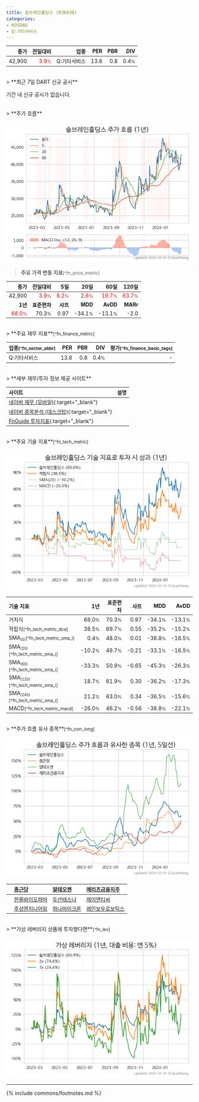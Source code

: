 ```yaml
---
title: 솔브레인홀딩스 (036830)
categories:
- KOSDAQ
- Q:기타서비스
---
```

| **종가** | **전일대비** | **업종** | **PER** | **PBR** | **DIV** |
| -------: | -----------: | -------: | ------: | ------: | ------: |
| 42,900 | <span style="color: red">3.9<small>%</small></span> | Q:기타서비스 | 13.8 | 0.8 | 0.4<small>%</small> |

<!-- more -->

<br>
> **최근 7일 DART 신규 공시**<a id="dart"></a>


기간 내 신규 공시가 없습니다.

<br>
> **주가 흐름**<a id="price"></a>

![036830](/stock/images/036830.png)

> **주요 가격 변동 지표**<small>[^fn_price_metric]</small>

| **종가** | **전일대비** | **5일** | **20일** | **60일** | **120일** |
| -------: | -----------: | ------: | -------: | -------: | --------: |
| 42,900 | <span style="color: red">3.9<small>%</small></span> | <span style="color: red">8.2<small>%</small></span> | <span style="color: red">2.6<small>%</small></span> | <span style="color: red">19.7<small>%</small></span> | <span style="color: red">63.7<small>%</small></span> |
| **1년** | **표준편차** | **샤프** | **MDD** | **AvDD** | **MARr** |
| <span style="color: red">68.0<small>%</small></span> | 70.3<small>%</small> | 0.97 | -34.1<small>%</small> | -13.1<small>%</small> | -2.0 |

<br>
> **주요 재무 지표**<small>[^fn_finance_metric]</small>

| **업종**<small>[^fn_sector_abbr]</small> | **PER** | **PBR** | **DIV** | **평가**<small>[^fn_finance_basic_tags]</small> |
| :--------------------------------------- | ------: | ------: | ------: | ----------------------------------------------: |
| Q:기타서비스 | 13.8 | 0.8 | 0.4<small>%</small> | - |

<br>
> **세부 재무/투자 정보 제공 사이트**

| 사이트 | 설명 |
| :----- | :--- |
| [네이버 재무 (모바일)](https://m.stock.naver.com/domestic/stock/036830/finance/summary){:target="_blank"} |  |
| [네이버 종목분석 (데스크탑)](https://finance.naver.com/item/coinfo.naver?code=036830){:target="_blank"} |  |
| [FnGuide 투자지표](https://comp.fnguide.com/SVO2/ASP/SVD_Invest.asp?gicode=A036830&MenuYn=Y){:target="_blank"} |  |

<br>
> **주요 기술 지표**<small>[^fn_tech_metric]</small>


![036830](/stock/images/036830_tech.png)

| **기술 지표** | **1년** | **표준편차** | **샤프** | **MDD** | **AvDD** |
| :------------ | ------: | -----------: | -------: | ------: | -------: |
| 거치식 | 68.0<small>%</small> | 70.3<small>%</small> | 0.97 | -34.1<small>%</small> | -13.1<small>%</small> |
| 적립식<small>[^fn_tech_metric_dca]</small> | 38.5<small>%</small> | 69.7<small>%</small> | 0.55 | -35.2<small>%</small> | -15.2<small>%</small> |
| SMA<small><sub>(5)</sub></small><small>[^fn_tech_metric_sma_i]</small> | 0.4<small>%</small> | 48.0<small>%</small> | 0.01 | -38.8<small>%</small> | -16.5<small>%</small> |
| SMA<small><sub>(20)</sub></small><small>[^fn_tech_metric_sma_i]</small> | -10.2<small>%</small> | 49.7<small>%</small> | -0.21 | -33.1<small>%</small> | -16.5<small>%</small> |
| SMA<small><sub>(60)</sub></small><small>[^fn_tech_metric_sma_i]</small> | -33.3<small>%</small> | 50.9<small>%</small> | -0.65 | -45.3<small>%</small> | -26.3<small>%</small> |
| SMA<small><sub>(120)</sub></small><small>[^fn_tech_metric_sma_i]</small> | 18.7<small>%</small> | 61.9<small>%</small> | 0.30 | -36.2<small>%</small> | -17.3<small>%</small> |
| SMA<small><sub>(240)</sub></small><small>[^fn_tech_metric_sma_i]</small> | 21.2<small>%</small> | 63.0<small>%</small> | 0.34 | -36.5<small>%</small> | -15.6<small>%</small> |
| MACD<small>[^fn_tech_metric_macd]</small> | -26.0<small>%</small> | 46.2<small>%</small> | -0.56 | -38.8<small>%</small> | -22.1<small>%</small> |

<br>
> **주가 흐름 유사 종목**<a id="corr"></a><small>[^fn_corr_long]</small>

![036830](/stock/images/036830_corr.png)

|    | [종근당](/185750/) | [알테오젠](/196170/) | [메리츠금융지주](/138040/) |
| :- | :------------------------------------- | :------------------------------------- | :--------------------------------------|
|    | [한올바이오파마](/009420/) | [두산테스나](/131970/) | [제이앤티씨](/204270/) |
|    | [주성엔지니어링](/036930/) | [하나마이크론](/067310/) | [레인보우로보틱스](/277810/) |

<br>
> **가상 레버리지 상품에 투자했다면**<a id="2x"></a><small>[^fn_lev]</small>

![036830](/stock/images/036830_2x.png)

---
{% include commons/footnotes.md %}